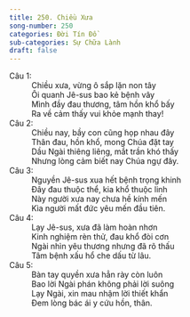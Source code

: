 ```yaml
---
title: 250. Chiều Xưa
song-number: 250
categories: Đời Tín Đồ
sub-categories: Sự Chữa Lành
draft: false
---
```

<dl><dt>Câu 1:</dt><dd data-verse="1">Chiều xưa, vừng ô sắp lặn non tây <br/>Ôi quanh Jê-sus bao kẻ bệnh vây <br/>Mình đầy đau thương, tâm hồn khổ bấy <br/>Ra về cảm thấy vui khỏe mạnh thay! </dd><dt>Câu 2:</dt><dd data-verse="2">Chiều nay, bầy con cũng họp nhau đây <br/>Thân đau, hồn khổ, mong Chúa đặt tay <br/>Dầu Ngài thiêng liêng, mắt trần khó thấy <br/>Nhưng lòng cảm biết nay Chúa ngự đây. </dd><dt>Câu 3:</dt><dd data-verse="3">Nguyền Jê-sus xua hết bệnh trọng khinh <br/>Đây đau thuộc thể, kia khổ thuộc linh <br/>Này người xưa nay chưa hề kính mến <br/>Kìa người mất đức yêu mến đầu tiên. </dd><dt>Câu 4:</dt><dd data-verse="3">Lạy Jê-sus, xưa đã làm hoàn nhơn <br/>Kinh nghiệm rèn thử, đau khổ đòi cơn <br/>Ngài nhìn yêu thương nhưng đã rõ thấu <br/>Tâm bệnh xấu hổ che dấu từ lâu. </dd><dt>Câu 5:</dt><dd data-verse="3">Bàn tay quyền xưa hẳn rày còn luôn <br/>Bao lời Ngài phán không phải lời suông <br/>Lạy Ngài, xin mau nhậm lời thiết khẩn <br/>Đem lòng bác ái y cứu hồn, thân. </dd></dl>